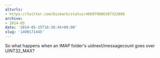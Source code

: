 ```yaml
---
alturls:
- https://twitter.com/bismark/status/466979006387322880
archive:
- 2014-05
date: '2014-05-15T16:30:45+00:00'
slug: '1400171445'
---
```


So what happens when an IMAP folder's uidnext/messagecount goes over UINT32_MAX?

